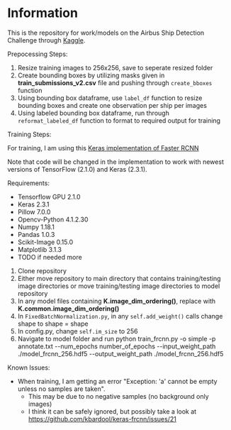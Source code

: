 # Information

This is the repository for work/models on the Airbus Ship Detection Challenge through [Kaggle](https://www.kaggle.com/c/airbus-ship-detection/overview).

Prepocessing Steps:

1. Resize training images to 256x256, save to seperate resized folder
2. Create bounding boxes by utilizing masks given in **train_submissions_v2.csv** file and pushing through `create_bboxes` function
3. Using bounding box dataframe, use `label_df` function to resize bounding boxes and create one observation per ship per images
4. Using labeled bounding box dataframe, run through `reformat_labeled_df` function to format to required output for training

Training Steps:

For training, I am using this [Keras implementation of Faster RCNN](https://github.com/kbardool/keras-frcnn)

Note that code will be changed in the implementation to work with newest versions of TensorFlow (2.1.0) and Keras (2.3.1).

Requirements:

- Tensorflow GPU 2.1.0
- Keras 2.3.1
- Pillow 7.0.0
- Opencv-Python 4.1.2.30
- Numpy 1.18.1
- Pandas 1.0.3
- Scikit-Image 0.15.0
- Matplotlib 3.1.3
- TODO if needed more

1. Clone repository
2. Either move repository to main directory that contains training/testing image directories or move training/testing image directories to model repository
3. In any model files containing **K.image_dim_ordering()**, replace with **K.common.image_dim_ordering()**
4. In `FixedBatchNormalization.py`, in any `self.add_weight()` calls change shape to shape = shape
5. In config.py, change `self.im_size` to 256
6. Navigate to model folder and run python train_frcnn.py -o simple -p annotate.txt --num_epochs number_of_epochs --input_weight_path ./model_frcnn_256.hdf5 --output_weight_path ./model_frcnn_256.hdf5

Known Issues:

- When training, I am getting an error "Exception: 'a' cannot be empty unless no samples are taken".
	- This may be due to no negative samples (no background only images)
	- I think it can be safely ignored, but possibly take a look at https://github.com/kbardool/keras-frcnn/issues/21
